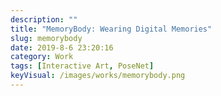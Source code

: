 ```yaml
---
description: ""
title: "MemoryBody: Wearing Digital Memories"
slug: memorybody
date: 2019-8-6 23:20:16
category: Work
tags: [Interactive Art, PoseNet]
keyVisual: /images/works/memorybody.png
---
```

